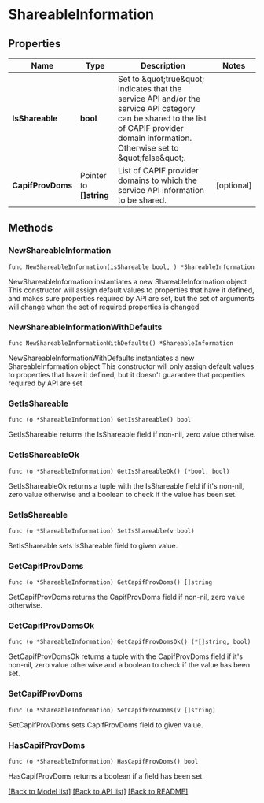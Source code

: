 # ShareableInformation

## Properties

Name | Type | Description | Notes
------------ | ------------- | ------------- | -------------
**IsShareable** | **bool** | Set to \&quot;true\&quot; indicates that the service API and/or the service API category can be shared to the list of CAPIF provider domain information. Otherwise set to \&quot;false\&quot;.  | 
**CapifProvDoms** | Pointer to **[]string** | List of CAPIF provider domains to which the service API information to be shared.  | [optional] 

## Methods

### NewShareableInformation

`func NewShareableInformation(isShareable bool, ) *ShareableInformation`

NewShareableInformation instantiates a new ShareableInformation object
This constructor will assign default values to properties that have it defined,
and makes sure properties required by API are set, but the set of arguments
will change when the set of required properties is changed

### NewShareableInformationWithDefaults

`func NewShareableInformationWithDefaults() *ShareableInformation`

NewShareableInformationWithDefaults instantiates a new ShareableInformation object
This constructor will only assign default values to properties that have it defined,
but it doesn't guarantee that properties required by API are set

### GetIsShareable

`func (o *ShareableInformation) GetIsShareable() bool`

GetIsShareable returns the IsShareable field if non-nil, zero value otherwise.

### GetIsShareableOk

`func (o *ShareableInformation) GetIsShareableOk() (*bool, bool)`

GetIsShareableOk returns a tuple with the IsShareable field if it's non-nil, zero value otherwise
and a boolean to check if the value has been set.

### SetIsShareable

`func (o *ShareableInformation) SetIsShareable(v bool)`

SetIsShareable sets IsShareable field to given value.


### GetCapifProvDoms

`func (o *ShareableInformation) GetCapifProvDoms() []string`

GetCapifProvDoms returns the CapifProvDoms field if non-nil, zero value otherwise.

### GetCapifProvDomsOk

`func (o *ShareableInformation) GetCapifProvDomsOk() (*[]string, bool)`

GetCapifProvDomsOk returns a tuple with the CapifProvDoms field if it's non-nil, zero value otherwise
and a boolean to check if the value has been set.

### SetCapifProvDoms

`func (o *ShareableInformation) SetCapifProvDoms(v []string)`

SetCapifProvDoms sets CapifProvDoms field to given value.

### HasCapifProvDoms

`func (o *ShareableInformation) HasCapifProvDoms() bool`

HasCapifProvDoms returns a boolean if a field has been set.


[[Back to Model list]](../README.md#documentation-for-models) [[Back to API list]](../README.md#documentation-for-api-endpoints) [[Back to README]](../README.md)


